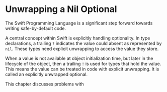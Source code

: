 # Unwrapping a Nil Optional

The Swift Programming Language is a significant step forward towards writing safe-by-default code.

A central concept within Swift is explicitly handling optionality.  In type declarations, a trailing `?` indicates the value could absent as represented by `nil`.  These types need explicit unwrapping to access the value they store.

When a value is not available at object initialization time, but later in the lifecycle of the object, then a trailing `!` is used for types that hold the value.  This means the value can be treated in code with explicit unwrapping.  It is called an explicitly unwrapped optional.

This chapter discusses problems with
